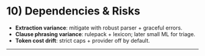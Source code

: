 # 10) Dependencies & Risks
- **Extraction variance**: mitigate with robust parser + graceful errors.  
- **Clause phrasing variance**: rulepack + lexicon; later small ML for triage.  
- **Token cost drift**: strict caps + provider off by default.

---
